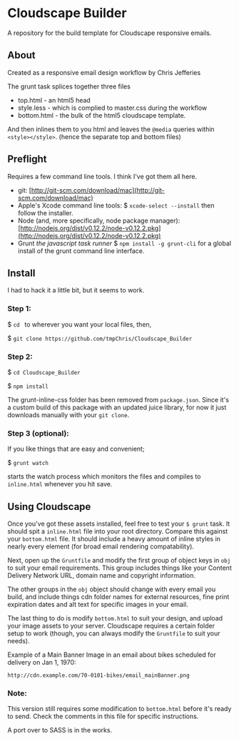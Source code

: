 # Cloudscape Builder
A repository for the build template for Cloudscape responsive emails. 

## About
Created as a responsive email design workflow by Chris Jefferies

The grunt task splices together three files

* top.html - an html5 head
* style.less - which is complied to master.css during the workflow
* bottom.html - the bulk of the html5 cloudscape template.

And then inlines them to you html and leaves the `@media` queries within `<style></style>`. (hence the separate top and bottom files) 

## Preflight

Requires a few command line tools. I think I've got them all here. 

* git: [http://git-scm.com/download/mac](http://git-scm.com/download/mac)
* Apple's Xcode command line tools: $ `xcode-select --install` then follow the installer.
* Node (and, more specifically, node package manager): [http://nodejs.org/dist/v0.12.2/node-v0.12.2.pkg](http://nodejs.org/dist/v0.12.2/node-v0.12.2.pkg)
* Grunt *the javascript task runner* $ `npm install -g grunt-cli` for a global install of the grunt command line interface. 

## Install

I had to hack it a little bit, but it seems to work. 

### Step 1:
$ `cd ` to wherever you want your local files, then, 

$ `git clone https://github.com/tmpChris/Cloudscape_Builder`

### Step 2:
$ `cd Cloudscape_Builder`

$ `npm install`

The grunt-inline-css folder has been removed from `package.json`. Since it's a custom build of this package with an updated juice library, for now it just downloads manually with your `git clone`. 

### Step 3 (optional):

If you like things that are easy and convenient;

$ `grunt watch`

starts the watch process which monitors the files and compiles to `inline.html` whenever you hit save. 

## Using Cloudscape

Once you've got these assets installed, feel free to test your `$ grunt` task. It should spit a `inline.html` file into your root directory. Compare this against your `bottom.html` file. It should include a heavy amount of inline styles in nearly every element (for broad email rendering compatability).

Next, open up the `Gruntfile` and modify the first group of object keys in `obj` to suit your email requirements. This group includes things like your Content Delivery Network URL, domain name and copyright information.

The other groups in the `obj` object should change with every email you build, and include things cdn folder names for external resources, fine print expiration dates and alt text for specific images in your email. 

The last thing to do is modify `bottom.html` to suit your design, and upload your image assets to your server. Cloudscape requires a certain folder setup to work (though, you can always modify the `Gruntfile` to suit your needs). 

Example of a Main Banner Image in an email about bikes scheduled for delivery on Jan 1, 1970:

`http://cdn.example.com/70-0101-bikes/email_mainBanner.png`


### Note:

This version still requires some modification to `bottom.html` before it's ready to send. Check the comments in this file for specific instructions.

A port over to SASS is in the works. 










